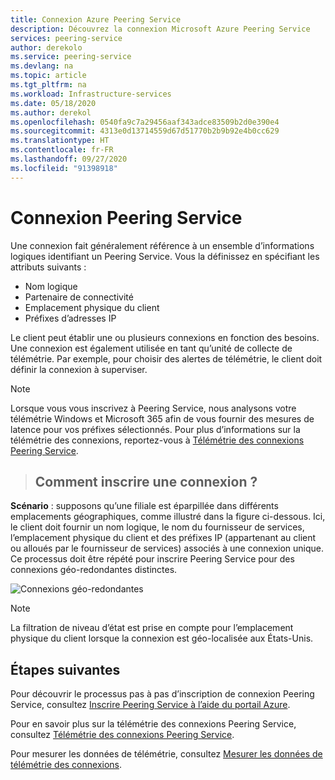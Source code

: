 ```yaml
---
title: Connexion Azure Peering Service
description: Découvrez la connexion Microsoft Azure Peering Service
services: peering-service
author: derekolo
ms.service: peering-service
ms.devlang: na
ms.topic: article
ms.tgt_pltfrm: na
ms.workload: Infrastructure-services
ms.date: 05/18/2020
ms.author: derekol
ms.openlocfilehash: 0540fa9c7a29456aaf343adce83509b2d0e390e4
ms.sourcegitcommit: 4313e0d13714559d67d51770b2b9b92e4b0cc629
ms.translationtype: HT
ms.contentlocale: fr-FR
ms.lasthandoff: 09/27/2020
ms.locfileid: "91398918"
---
```

# <a name="peering-service-connection"></a>Connexion Peering Service

Une connexion fait généralement référence à un ensemble d’informations logiques identifiant un Peering Service. Vous la définissez en spécifiant les attributs suivants :

- Nom logique
- Partenaire de connectivité
- Emplacement physique du client
- Préfixes d’adresses IP

Le client peut établir une ou plusieurs connexions en fonction des besoins. Une connexion est également utilisée en tant qu’unité de collecte de télémétrie. Par exemple, pour choisir des alertes de télémétrie, le client doit définir la connexion à superviser.

> [!Note]
> Lorsque vous vous inscrivez à Peering Service, nous analysons votre télémétrie Windows et Microsoft 365 afin de vous fournir des mesures de latence pour vos préfixes sélectionnés.
>Pour plus d’informations sur la télémétrie des connexions, reportez-vous à [Télémétrie des connexions Peering Service](connection-telemetry.md).
>

>## <a name="how-to-register-a-connection"></a>Comment inscrire une connexion ?

**Scénario** : supposons qu’une filiale est éparpillée dans différents emplacements géographiques, comme illustré dans la figure ci-dessous. Ici, le client doit fournir un nom logique, le nom du fournisseur de services, l’emplacement physique du client et des préfixes IP (appartenant au client ou alloués par le fournisseur de services) associés à une connexion unique. Ce processus doit être répété pour inscrire Peering Service pour des connexions géo-redondantes distinctes.

![Connexions géo-redondantes](./media/peering-service-connection/peering-service-connections.png)

> [!Note]
> La filtration de niveau d’état est prise en compte pour l’emplacement physique du client lorsque la connexion est géo-localisée aux États-Unis.
>

## <a name="next-steps"></a>Étapes suivantes

Pour découvrir le processus pas à pas d’inscription de connexion Peering Service, consultez [Inscrire Peering Service à l’aide du portail Azure](azure-portal.md).

Pour en savoir plus sur la télémétrie des connexions Peering Service, consultez [Télémétrie des connexions Peering Service](connection-telemetry.md).

Pour mesurer les données de télémétrie, consultez [Mesurer les données de télémétrie des connexions](measure-connection-telemetry.md).
